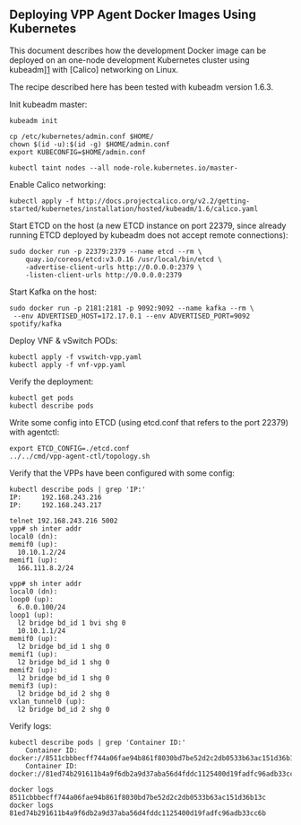 ## Deploying VPP Agent Docker Images Using Kubernetes

This document describes how the development Docker image can be deployed 
on an one-node development Kubernetes cluster using kubeadm][1] with 
[Calico] networking on Linux.

The recipe described here has been tested with kubeadm version 1.6.3.

Init kubeadm master:
```
kubeadm init

cp /etc/kubernetes/admin.conf $HOME/
chown $(id -u):$(id -g) $HOME/admin.conf
export KUBECONFIG=$HOME/admin.conf

kubectl taint nodes --all node-role.kubernetes.io/master-
```

Enable Calico networking:
```
kubectl apply -f http://docs.projectcalico.org/v2.2/getting-started/kubernetes/installation/hosted/kubeadm/1.6/calico.yaml
```

Start ETCD on the host 
(a new ETCD instance on port 22379, since already running ETCD deployed 
by kubeadm does not accept remote connections):
```
sudo docker run -p 22379:2379 --name etcd --rm \
    quay.io/coreos/etcd:v3.0.16 /usr/local/bin/etcd \
    -advertise-client-urls http://0.0.0.0:2379 \
    -listen-client-urls http://0.0.0.0:2379
```

Start Kafka on the host:
```
sudo docker run -p 2181:2181 -p 9092:9092 --name kafka --rm \
 --env ADVERTISED_HOST=172.17.0.1 --env ADVERTISED_PORT=9092 spotify/kafka
```

Deploy VNF & vSwitch PODs:
```
kubectl apply -f vswitch-vpp.yaml
kubectl apply -f vnf-vpp.yaml
```

Verify the deployment:
```
kubectl get pods
kubectl describe pods
```

Write some config into ETCD (using etcd.conf that refers to the port 22379) with agentctl:
```
export ETCD_CONFIG=./etcd.conf
../../cmd/vpp-agent-ctl/topology.sh
```

Verify that the VPPs have been configured with some config:
```
kubectl describe pods | grep 'IP:'
IP:		192.168.243.216
IP:		192.168.243.217
```

```
telnet 192.168.243.216 5002
vpp# sh inter addr
local0 (dn):
memif0 (up):
  10.10.1.2/24
memif1 (up):
  166.111.8.2/24
```

```
vpp# sh inter addr
local0 (dn):
loop0 (up):
  6.0.0.100/24
loop1 (up):
  l2 bridge bd_id 1 bvi shg 0
  10.10.1.1/24
memif0 (up):
  l2 bridge bd_id 1 shg 0
memif1 (up):
  l2 bridge bd_id 1 shg 0
memif2 (up):
  l2 bridge bd_id 1 shg 0
memif3 (up):
  l2 bridge bd_id 2 shg 0
vxlan_tunnel0 (up):
  l2 bridge bd_id 2 shg 0
```

Verify logs:
```
kubectl describe pods | grep 'Container ID:'
    Container ID:	docker://8511cbbbecff744a06fae94b861f8030bd7be52d2c2db0533b63ac151d36b13c
    Container ID:	docker://81ed74b291611b4a9f6db2a9d37aba56d4fddc1125400d19fadfc96adb33cc6b
```

```
docker logs 8511cbbbecff744a06fae94b861f8030bd7be52d2c2db0533b63ac151d36b13c
docker logs 81ed74b291611b4a9f6db2a9d37aba56d4fddc1125400d19fadfc96adb33cc6b
```

[1]: https://kubernetes.io/docs/getting-started-guides/kubeadm/
[2]: http://docs.projectcalico.org/v2.2/getting-started/kubernetes/installation/hosted/kubeadm/ 
